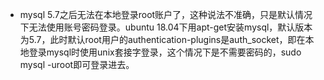- mysql 5.7之后无法在本地登录root账户了，这种说法不准确，只是默认情况下无法使用账号密码登录。ubuntu 18.04下用apt-get安装mysql，默认版本为5.7，此时默认root用户的authentication-plugins是auth_socket，即在本地登录mysql时使用unix套接字登录，这个情况下是不需要密码的，sudo mysql -uroot即可登录进去。